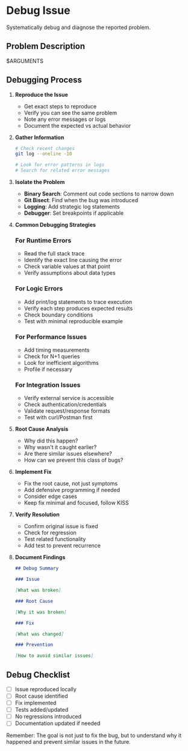 # Debug Issue

Systematically debug and diagnose the reported problem.

## Problem Description

$ARGUMENTS

## Debugging Process

1. **Reproduce the Issue**
   - Get exact steps to reproduce
   - Verify you can see the same problem
   - Note any error messages or logs
   - Document the expected vs actual behavior

2. **Gather Information**

   ```bash
   # Check recent changes
   git log --oneline -10

   # Look for error patterns in logs
   # Search for related error messages
   ```

3. **Isolate the Problem**
   - **Binary Search**: Comment out code sections to narrow down
   - **Git Bisect**: Find when the bug was introduced
   - **Logging**: Add strategic log statements
   - **Debugger**: Set breakpoints if applicable

4. **Common Debugging Strategies**

   ### For Runtime Errors
   - Read the full stack trace
   - Identify the exact line causing the error
   - Check variable values at that point
   - Verify assumptions about data types

   ### For Logic Errors
   - Add print/log statements to trace execution
   - Verify each step produces expected results
   - Check boundary conditions
   - Test with minimal reproducible example

   ### For Performance Issues
   - Add timing measurements
   - Check for N+1 queries
   - Look for inefficient algorithms
   - Profile if necessary

   ### For Integration Issues
   - Verify external service is accessible
   - Check authentication/credentials
   - Validate request/response formats
   - Test with curl/Postman first

5. **Root Cause Analysis**
   - Why did this happen?
   - Why wasn't it caught earlier?
   - Are there similar issues elsewhere?
   - How can we prevent this class of bugs?

6. **Implement Fix**
   - Fix the root cause, not just symptoms
   - Add defensive programming if needed
   - Consider edge cases
   - Keep fix minimal and focused, follow KISS

7. **Verify Resolution**
   - Confirm original issue is fixed
   - Check for regression
   - Test related functionality
   - Add test to prevent recurrence

8. **Document Findings**

   ```markdown
   ## Debug Summary

   ### Issue

   [What was broken]

   ### Root Cause

   [Why it was broken]

   ### Fix

   [What was changed]

   ### Prevention

   [How to avoid similar issues]
   ```

## Debug Checklist

- [ ] Issue reproduced locally
- [ ] Root cause identified
- [ ] Fix implemented
- [ ] Tests added/updated
- [ ] No regressions introduced
- [ ] Documentation updated if needed

Remember: The goal is not just to fix the bug, but to understand why it happened and prevent similar issues in the future.
